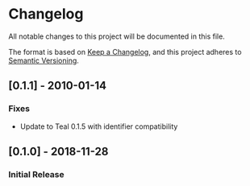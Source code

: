 # Changelog
All notable changes to this project will be documented in this file.

The format is based on [Keep a Changelog](https://keepachangelog.com/en/1.0.0/),
and this project adheres to [Semantic Versioning](https://semver.org/spec/v2.0.0.html).

## [0.1.1] - 2010-01-14

### Fixes
- Update to Teal 0.1.5 with identifier compatibility

## [0.1.0] - 2018-11-28
### Initial Release

